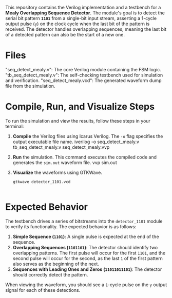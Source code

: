 This repository contains the Verilog implementation and a testbench for a **Mealy Overlapping Sequence Detector**. The module's goal is to detect the serial bit pattern **`1101`** from a single-bit input stream, asserting a 1-cycle output pulse (`y`) on the clock cycle when the last bit of the pattern is received. The detector handles overlapping sequences, meaning the last bit of a detected pattern can also be the start of a new one.

# Files

 "seq_detect_mealy.v": The core Verilog module containing the FSM logic.
  "tb_seq_detect_mealy.v": The self-checking testbench used for simulation and verification.
  "seq_detect_mealy.vcd": The generated waveform dump file from the simulation.


# Compile, Run, and Visualize Steps

To run the simulation and view the results, follow these steps in your terminal:

1.  **Compile** the Verilog files using Icarus Verilog. The `-o` flag specifies the output executable file name.
    iverilog -o  seq_detect_mealy.v tb_seq_detect_mealy.v seq_detect_mealy.vvp
    
3.  **Run** the simulation. This command executes the compiled code and generates the `sim.out` waveform file.
    vvp sim.out
  
4.  **Visualize** the waveforms using GTKWave.
    ```bash
    gtkwave detector_1101.vcd



# Expected Behavior

The testbench drives a series of bitstreams into the `detector_1101` module to verify its functionality. The expected behavior is as follows:

1.  **Simple Sequence (`1101`)**: A single pulse is expected at the end of the sequence.
2.  **Overlapping Sequences (`1101101`)**: The detector should identify two overlapping patterns. The first pulse will occur for the first `1101`, and the second pulse will occur for the second, as the last `1` of the first pattern also serves as the beginning of the next.
3.  **Sequences with Leading Ones and Zeros (`11011011101`)**: The detector should correctly detect the pattern.

When viewing the waveform, you should see a `1`-cycle pulse on the `y` output signal for each of these detections.
